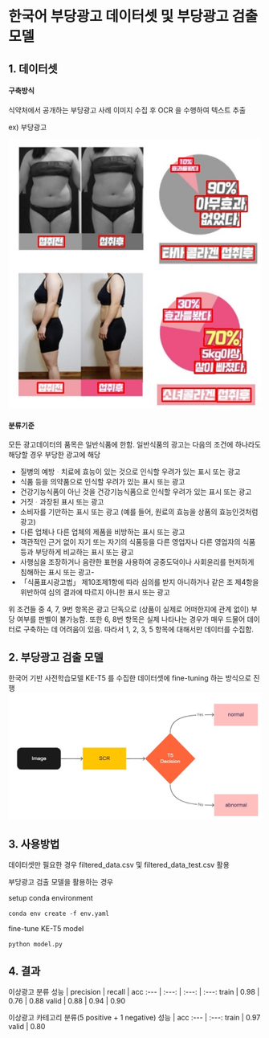 # 한국어 부당광고 데이터셋 및 부당광고 검출 모델

## 1. 데이터셋
#### 구축방식
식약처에서 공개하는 부당광고 사례 이미지 수집 후 OCR 을 수행하여 텍스트 추출

ex) 부당광고

<img src="./pics/abnormal.jpg"/>

#### 분류기준
모든 광고데이터의 품목은 일반식품에 한함.
일반식품의 광고는 다음의 조건에 하나라도 해당할 경우 부당한 광고에 해당
- 질병의 예방ᆞ치료에 효능이 있는 것으로 인식할 우려가 있는 표시 또는 광고
- 식품 등을 의약품으로 인식할 우려가 있는 표시 또는 광고
- 건강기능식품이 아닌 것을 건강기능식품으로 인식할 우려가 있는 표시 또는 광고
- 거짓ᆞ과장된 표시 또는 광고
- 소비자를 기만하는 표시 또는 광고 (예를 들어, 원료의 효능을 상품의 효능인것처럼 광고)
- 다른 업체나 다른 업체의 제품을 비방하는 표시 또는 광고
- 객관적인 근거 없이 자기 또는 자기의 식품등을 다른 영업자나 다른 영업자의 식품등과 부당하게 비교하는 표시 또는 광고
- 사행심을 조장하거나 음란한 표현을 사용하여 공중도덕이나 사회윤리를 현저하게 침해하는 표시 또는 광고- 
- 「식품표시광고법」 제10조제1항에 따라 심의를 받지 아니하거나 같은 조 제4항을 위반하여 심의 결과에 따르지 아니한 표시 또는 광고

위 조건들 중 4, 7, 9번 항목은 광고 단독으로 (상품이 실제로 어떠한지에 관계 없이) 부당 여부를 판별이 불가능함. 또한 6, 8번 항목은 실제 나타나는 경우가 매우 드물어 데이터로 구축하는 데 어려움이 있음. 따라서 1, 2, 3, 5 항목에 대해서만 데이터를 수집함.

## 2. 부당광고 검출 모델
한국어 기반 사전학습모델 KE-T5 를 수집한 데이터셋에 fine-tuning 하는 방식으로 진행
![arch](./pics/arch.jpg)

## 3. 사용방법
데이터셋만 필요한 경우 filtered_data.csv 및 filtered_data_test.csv 활용

부당광고 검출 모델을 활용하는 경우

setup conda environment

```
conda env create -f env.yaml
```

fine-tune KE-T5 model
```
python model.py
```


## 4. 결과

이상광고 분류
성능 | precision | recall | acc
:--- | :---: | :---: | :---:
train | 0.98 | 0.76 | 0.88
valid | 0.88 | 0.94 | 0.90

이상광고 카테고리 분류(5 positive + 1 negative)
성능 | acc
:--- | :---:
train | 0.97
valid | 0.80


